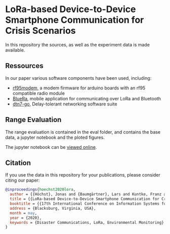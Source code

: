 # LoRa-based Device-to-Device Smartphone Communication for Crisis Scenarios

In this repository the sources, as well as the experiment data is made available.

## Ressources

In our paper various software components have been used, including:
 - [rf95modem](https://github.com/gh0st42/rf95modem/), a modem firmware for arduino boards with an rf95 compatible radio module
 - [BlueRa](https://github.com/umr-ds/BlueRa), mobile application for communicating over LoRa and Bluetooth
 - [dtn7-go](https://github.com/dtn7/dtn7-go), Delay-tolerant networking software suite

## Range Evaluation

The range evaluation is contained in the eval folder, and contains the base data, a jupyter notebook and the ploted figures.

The jupyter notebook can be [viewed online](https://nbviewer.jupyter.org/github/umr-ds/hoechst2020lora/blob/master/eval/plot_ranges.ipynb).

## Citation

If you use the data in this repository for your publications, please consider citing our paper:

```bibtex
@inproceedings{hoechst2020lora,
  author = {{Höchst}, Jonas and {Baumgärtner}, Lars and Kuntke, Franz and Penning, Alvar and Sterz, Artur and Freisleben, Bernd},
  title = {{LoRa-based Device-to-Device Smartphone Communication for Crisis Scenarios}},
  booktitle = {{17th International Conference on Information Systems for Crisis Response and Management (ISCRAM 2020) [accepted for publication]}},
  address = {Blacksburg, Virginia, USA},
  month = may,
  year = {2020},
  keywords = {Disaster Communications, LoRa, Environmental Monitoring}
}
```

